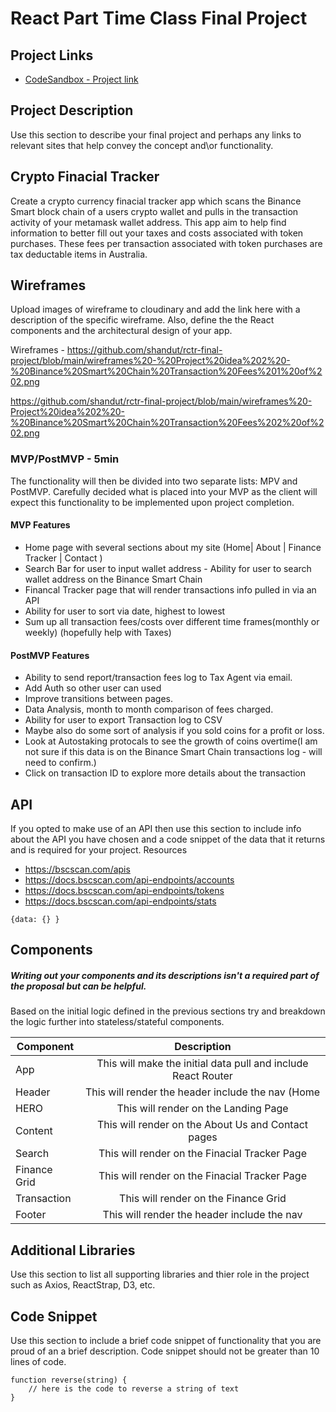 # React Part Time Class Final Project

## Project Links

- [CodeSandbox - Project link](https://codesandbox.io/s/final-project-shannon-d-dzgqzu)

## Project Description

Use this section to describe your final project and perhaps any links to relevant sites that help convey the concept and\or functionality.

 ## Crypto Finacial Tracker
Create a crypto currency finacial tracker app which scans the Binance Smart block chain of a users crypto wallet and pulls in the transaction activity of your metamask wallet address. 
This app aim to help find information to better fill out your taxes and costs associated with token purchases. These fees per transaction associated with  token purchases are tax deductable items in Australia.  


## Wireframes

Upload images of wireframe to cloudinary and add the link here with a description of the specific wireframe. Also, define the the React components and the architectural design of your app.


Wireframes -  https://github.com/shandut/rctr-final-project/blob/main/wireframes%20-%20Project%20idea%202%20-%20Binance%20Smart%20Chain%20Transaction%20Fees%201%20of%202.png

https://github.com/shandut/rctr-final-project/blob/main/wireframes%20-Project%20idea%202%20-%20Binance%20Smart%20Chain%20Transaction%20Fees%202%20of%202.png




### MVP/PostMVP - 5min

The functionality will then be divided into two separate lists: MPV and PostMVP.  Carefully decided what is placed into your MVP as the client will expect this functionality to be implemented upon project completion.  

#### MVP Features
- Home page with several sections about my site (Home| About | Finance Tracker | Contact )
- Search Bar for user to input wallet address - Ability for user to search wallet address on the Binance Smart Chain 
- Financal Tracker page that will render transactions info pulled in via an API  
- Ability for user to sort via date, highest to lowest
- Sum up all transaction fees/costs over different time frames(monthly or weekly) (hopefully help with Taxes)

#### PostMVP Features

 - Ability to send report/transaction fees log to Tax Agent via email.
 - Add Auth so other user can used
 - Improve transitions between pages.
 - Data Analysis, month to month comparison of fees charged.
 - Ability for user to export Transaction log to CSV 
 - Maybe also do some sort of analysis if you sold coins for a profit or loss. 
 - Look at Autostaking protocals to see the growth of coins overtime(I am not sure if this data is on the Binance Smart Chain transactions log - will need to confirm.)
 - Click on transaction ID to explore more details about the transaction

## API

If you opted to make use of an API then use this section to include info about the API you have chosen and a code snippet of the data that it returns and is required for your project. 
 Resources 
 - https://bscscan.com/apis 
 - https://docs.bscscan.com/api-endpoints/accounts
 - https://docs.bscscan.com/api-endpoints/tokens
 - https://docs.bscscan.com/api-endpoints/stats

```
{data: {} }
```

## Components
##### Writing out your components and its descriptions isn't a required part of the proposal but can be helpful.

Based on the initial logic defined in the previous sections try and breakdown the logic further into stateless/stateful components. 

| Component | Description | 
| --- | :---: |  
| App | This will make the initial data pull and include React Router| 
| Header | This will render the header include the nav (Home| About | Finance Tracker | Contact ) | 
| HERO | This will render on the Landing Page|
| Content | This will render on the About Us and Contact pages|
| Search | This will render on the Finacial Tracker Page| 
| Finance Grid | This will render on the Finacial Tracker Page|
| Transaction | This will render on the Finance Grid|
| Footer | This will render the header include the nav | 


## Additional Libraries
 Use this section to list all supporting libraries and thier role in the project such as Axios, ReactStrap, D3, etc. 

## Code Snippet

Use this section to include a brief code snippet of functionality that you are proud of an a brief description.  Code snippet should not be greater than 10 lines of code. 

```
function reverse(string) {
	// here is the code to reverse a string of text
}
```
